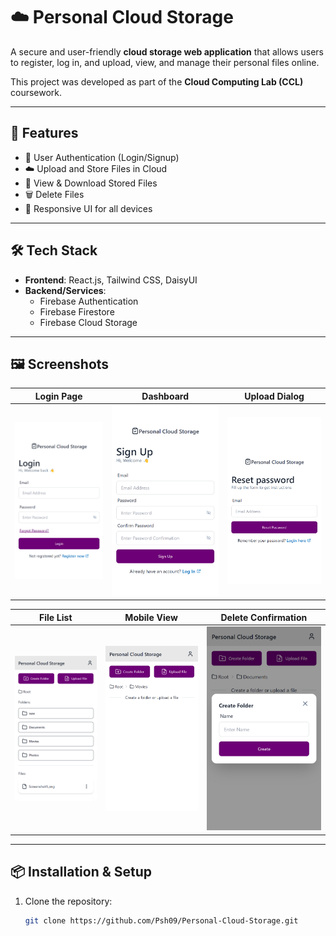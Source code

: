 # ☁️ Personal Cloud Storage

A secure and user-friendly **cloud storage web application** that allows users to register, log in, and upload, view, and manage their personal files online.

This project was developed as part of the **Cloud Computing Lab (CCL)** coursework.

---

## 🚀 Features

- 🔐 User Authentication (Login/Signup)
- ☁️ Upload and Store Files in Cloud
- 📁 View & Download Stored Files
- 🗑️ Delete Files
- 📱 Responsive UI for all devices

---

## 🛠️ Tech Stack

- **Frontend**: React.js, Tailwind CSS, DaisyUI  
- **Backend/Services**:  
  - Firebase Authentication  
  - Firebase Firestore  
  - Firebase Cloud Storage

---

## 🖼️ Screenshots

| Login Page | Dashboard | Upload Dialog |
|------------|-----------|---------------|
| ![Screenshot-1](./screenshots/Screenshot-1.png) | ![Screenshot-2](./screenshots/Screenshot-2.png) | ![Screenshot-3](./screenshots/Screenshot-3.png) |

| File List | Mobile View | Delete Confirmation |
|-----------|-------------|---------------------|
| ![Screenshot-4](./screenshots/Screenshot-4.png) | ![Screenshot-5](./screenshots/Screenshot-5.png) | ![Screenshot-6](./screenshots/Screenshot-6.png) |

---

## 📦 Installation & Setup

1. Clone the repository:
   ```bash
   git clone https://github.com/Psh09/Personal-Cloud-Storage.git
